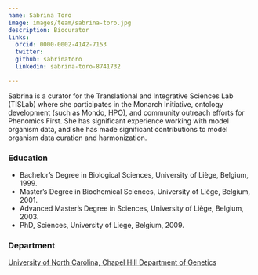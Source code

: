 ```yaml
---
name: Sabrina Toro 
image: images/team/sabrina-toro.jpg
description: Biocurator
links:
  orcid: 0000-0002-4142-7153
  twitter: 
  github: sabrinatoro
  linkedin: sabrina-toro-8741732

---
```



Sabrina is a curator for the Translational and Integrative Sciences Lab (TISLab) where she participates in the Monarch Initiative, ontology development (such as Mondo, HPO), and community outreach efforts for Phenomics First.
She has significant experience working with model organism data, and she has made significant contributions to model organism data curation and harmonization.


### Education

- Bachelor’s Degree in Biological Sciences, University of Liège, Belgium, 1999.
- Master’s Degree in Biochemical Sciences, University of Liège, Belgium, 2001.
- Advanced Master’s Degree in Sciences, University of Liège, Belgium, 2003.
- PhD, Sciences, University of Liege, Belgium, 2009.

### Department

[University of North Carolina, Chapel Hill Department of Genetics](https://www.med.unc.edu/genetics)
